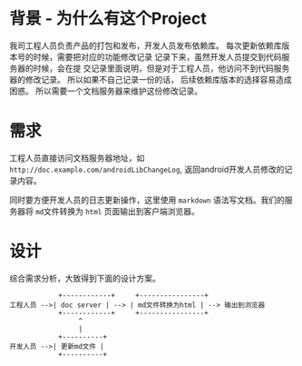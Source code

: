 # 背景 - 为什么有这个Project

我司工程人员负责产品的打包和发布，开发人员发布依赖库。
每次更新依赖库版本号的时候，需要把对应的功能修改记录
记录下来，虽然开发人员提交到代码服务器的时候，会在提
交记录里面说明，但是对于工程人员，他访问不到代码服务器的修改记录。
所以如果不自己记录一份的话，
后续依赖库版本的选择容易造成困惑。
所以需要一个文档服务器来维护这份修改记录。

# 需求

工程人员直接访问文档服务器地址，如 `http://doc.example.com/androidLibChangeLog`,
返回android开发人员修改的记录内容。

同时要方便开发人员的日志更新操作，这里使用 `markdown` 语法写文档。我们的服务器将
`md`文件转换为 `html` 页面输出到客户端浏览器。

# 设计

综合需求分析，大致得到下面的设计方案。

	            +------------+     +----------------+
	工程人员 -->| doc server | --> | md文件转换为html | --> 输出到浏览器
	            +------------+     +----------------+
	                 ^
	                 |
	            +----------+
	开发人员 -->| 更新md文件 |
	            +----------+
